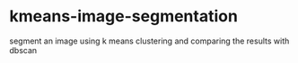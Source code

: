 # kmeans-image-segmentation
segment an image using k means clustering and comparing the results with dbscan 

